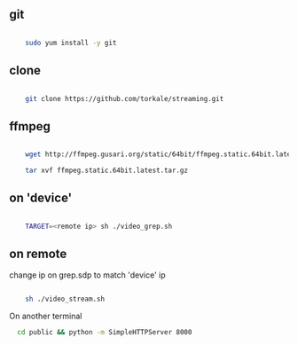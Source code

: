 ## git

```bash

	sudo yum install -y git

```

## clone

```bash

	git clone https://github.com/torkale/streaming.git

```

## ffmpeg

```bash

	wget http://ffmpeg.gusari.org/static/64bit/ffmpeg.static.64bit.latest.tar.gz

	tar xvf ffmpeg.static.64bit.latest.tar.gz

```

## on 'device'

```bash

	TARGET=<remote ip> sh ./video_grep.sh

```

## on remote

change ip on grep.sdp to match 'device' ip

```bash

	sh ./video_stream.sh 

```

On another terminal

```bash
  cd public && python -m SimpleHTTPServer 8000
```
